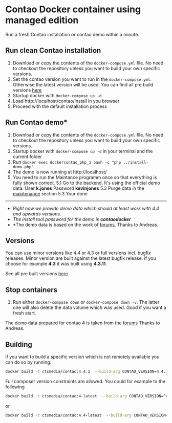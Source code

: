 # Contao Docker container using managed edition

Run a fresh Contao installation or contao demo within a minute. 

## Run clean Contao installation

1. Download or copy the contents of the `docker-compose.yml` file. No need to checkout the repository unless you want to build your own specific versions.  
2. Set the contao version you want to run in the `docker-compose.yml`. Otherwise the latest version will be used. You can find all pre build versions [here](https://hub.docker.com/r/ctsmedia/contao/tags/)  
3. Startup docker with `docker-compose up -d`
4. Load http://localhost/contao/install in you browser
5. Proceed with the default installation process 

## Run Contao demo*  

1. Download or copy the contents of the `docker-compose.yml` file. No need to checkout the repository unless you want to build your own specific versions.
2. Startup docker with `docker-compose up -d` in your terminal and the current folder
3. Run `docker exec dockercontao_php_1 bash -c "php ../install-demo.php"`
4. The demo is now running at http://localhost/
5. You need to run the Maintance programm once so that everything is fully shown correct. 
 5.1 Go to the backend. It's using the official demo data: User **k.jones** Password **kevinjones**
 5.2 Purge data in the [maintenance](http://localhost/contao?do=maintenance) section
 5.3 Your done
 
---
 
- *Right now we provide demo data which should at least work with 4.4 and upwards versions.*    
- *The install tool password for the demo is **contaodocker***
- *The demo data is based on the work  of [forums](https://community.contao.org/de/showthread.php?67049-Contao-default-Theme-quot-Music-Academy-quot&p=447691&viewfull=1#post447691). Thanks to Andreas.  
 
## Versions

You can use minor versions like 4.4 or 4.3 or full versions incl. bugfix releases. Minor version are built against the latest bugfix release. if you choose for example **4.3** it was built using **4.3.11**.

See all pre built versions [here](https://hub.docker.com/r/ctsmedia/contao/tags/) 

## Stop containers 

1. Run either  `docker-compose down` or `docker-compose down -v`. The latter one will also delete the data volume which was used. Good if you want a fresh start.



The demo data prepared for contao 4 is taken from the [forums](https://community.contao.org/de/showthread.php?67049-Contao-default-Theme-quot-Music-Academy-quot&p=447691&viewfull=1#post447691)
Thanks to Andreas.

## Building 
if you want to build a specific version which is not remotely available you can do so by running:
```bash
docker build -t ctsmedia/contao:4.4.1  --build-arg CONTAO_VERSION=4.4.1  .
``` 
Full composer version constraints are allowed. You could for example to the following

```bash
docker build -t ctsmedia/contao:4-latest  --build-arg CONTAO_VERSION=^4.4  .
``` 

or 

```bash
docker build -t ctsmedia/contao:4.4-latest  --build-arg CONTAO_VERSION=4.4.*  .
``` 
